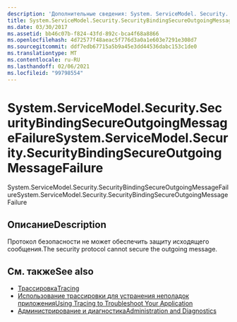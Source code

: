 ```yaml
---
description: 'Дополнительные сведения: System. ServiceModel. Security. Секуритибиндингсекуреаутгоингмессажефаилуре'
title: System.ServiceModel.Security.SecurityBindingSecureOutgoingMessageFailure
ms.date: 03/30/2017
ms.assetid: bb46c07b-f824-43fd-892c-bca4f68a8866
ms.openlocfilehash: 4d72577f48aeac5f776d3a0a1e603e7291e308d7
ms.sourcegitcommit: ddf7edb67715a5b9a45e3dd44536dabc153c1de0
ms.translationtype: MT
ms.contentlocale: ru-RU
ms.lasthandoff: 02/06/2021
ms.locfileid: "99798554"
---
```

# <a name="systemservicemodelsecuritysecuritybindingsecureoutgoingmessagefailure"></a><span data-ttu-id="ffbc7-103">System.ServiceModel.Security.SecurityBindingSecureOutgoingMessageFailure</span><span class="sxs-lookup"><span data-stu-id="ffbc7-103">System.ServiceModel.Security.SecurityBindingSecureOutgoingMessageFailure</span></span>

<span data-ttu-id="ffbc7-104">System.ServiceModel.Security.SecurityBindingSecureOutgoingMessageFailure</span><span class="sxs-lookup"><span data-stu-id="ffbc7-104">System.ServiceModel.Security.SecurityBindingSecureOutgoingMessageFailure</span></span>  
  
## <a name="description"></a><span data-ttu-id="ffbc7-105">Описание</span><span class="sxs-lookup"><span data-stu-id="ffbc7-105">Description</span></span>  

 <span data-ttu-id="ffbc7-106">Протокол безопасности не может обеспечить защиту исходящего сообщения.</span><span class="sxs-lookup"><span data-stu-id="ffbc7-106">The security protocol cannot secure the outgoing message.</span></span>  
  
## <a name="see-also"></a><span data-ttu-id="ffbc7-107">См. также</span><span class="sxs-lookup"><span data-stu-id="ffbc7-107">See also</span></span>

- [<span data-ttu-id="ffbc7-108">Трассировка</span><span class="sxs-lookup"><span data-stu-id="ffbc7-108">Tracing</span></span>](index.md)
- [<span data-ttu-id="ffbc7-109">Использование трассировки для устранения неполадок приложения</span><span class="sxs-lookup"><span data-stu-id="ffbc7-109">Using Tracing to Troubleshoot Your Application</span></span>](using-tracing-to-troubleshoot-your-application.md)
- [<span data-ttu-id="ffbc7-110">Администрирование и диагностика</span><span class="sxs-lookup"><span data-stu-id="ffbc7-110">Administration and Diagnostics</span></span>](../index.md)
